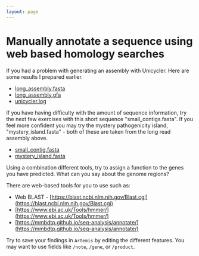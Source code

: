 ```yaml
---
layout: page
---
```


# Manually annotate a sequence using web based homology searches

If you had a problem with generating an assembly with Unicycler. Here are some results I prepared earlier. 

* [long_assembly.fasta](/seq-analysis/long_assembly.fasta)
* [long_assembly.gfa](/seq-analysis/long_assembly.gfa)
* [unicycler.log](/seq-analysis/unicycler.log)

If you have having difficulty with the amount of sequence information, try the next few exercises with this short sequence "small_contigs.fasta". If you feel more confident you may try the mystery pathogenicity island, "mystery_island.fasta" - both of these are taken from the long read assembly above. 

* [small_contig.fasta](/seq-analysis/small_contig.fasta)
* [mystery_island.fasta](/seq-analysis/mystery_island.fasta)

Using a combination different tools, try to assign a function to the genes you have predicted. What can you say about the genome regions?

There are web-based tools for you to use such as: 

* Web BLAST - [https://blast.ncbi.nlm.nih.gov/Blast.cgi](https://blast.ncbi.nlm.nih.gov/Blast.cgi)
* [https://www.ebi.ac.uk/Tools/hmmer/](https://www.ebi.ac.uk/Tools/hmmer/)
* [https://mmbdtp.github.io/seq-analysis/annotate/](https://mmbdtp.github.io/seq-analysis/annotate/)

Try to save your findings in `Artemis` by editing the different features. You may want to use fields like `/note`, `/gene`, or `/product`. 